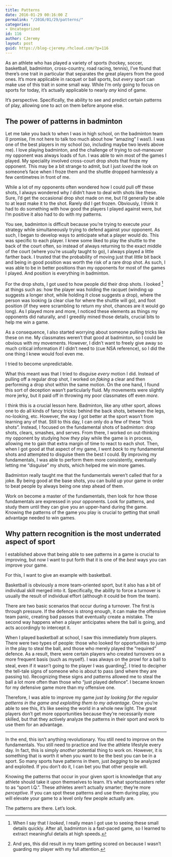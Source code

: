 ```yaml
---
title: Patterns
date: 2016-01-29 00:16:00 Z
permalink: "/2016/01/29/patterns/"
categories:
- Uncategorized
id: 116
author: CJeremy
layout: post
guid: https://blog-cjeremy.rhcloud.com/?p=116
---
```


As an athlete who has played a variety of sports (hockey, soccer, basketball, badminton, cross-country, road racing, tennis), I&#8217;ve found that there&#8217;s one trait in particular that separates the great players from the good ones. It&#8217;s more applicable in racquet or ball sports, but _every_ sport can make use of this trait in some small way. While I&#8217;m only going to focus on sports for today, it&#8217;s actually applicable to nearly _any_ kind of game.

It&#8217;s perspective. Specifically, the ability to see and predict certain patterns of play, allowing one to act on them before anyone else.

## The power of patterns in badminton

Let me take you back to when I was in high school, on the badminton team (I promise, I&#8217;m not here to talk too much about how &#8220;amazing&#8221; I was!). I was one of the best players in my school (so, including maybe two levels above me). I love playing badminton, and the challenge of trying to out-maneuver my opponent was always loads of fun. I was able to win most of the games I played. My speciality involved cross-court drop shots that froze my opponent. This may be a bit strange to admit, but I just _loved_ the look on someone&#8217;s face when I froze them and the shuttle dropped harmlessly a few centimetres in front of me.

While a lot of my opponents often wondered how I could pull off these shots, I always wondered why _I_ didn&#8217;t have to deal with shots like these. Sure, I&#8217;d get the occasional drop shot made on me, but I&#8217;d generally be able to at least make it to the shot. Rarely did I get frozen. Obviously, I think it had to do something with how good the players I played against were, but I&#8217;m positive it also had to do with my patterns.

You see, badminton is difficult because you&#8217;re trying to execute _your_ strategy while simultaneously trying to defend against your opponent. As such, I began to develop ways to anticipate what a player would do. This was specific to each player. I knew some liked to play the shuttle to the back of the court often, so instead of always returning to the exact middle of the court (where you&#8217;re usually taught to go), I always played a little farther back. I trusted that the probability of moving just that _little_ bit back and being in good position was worth the risk of a rare drop shot. As such, I was able to be in better positions than my opponents for most of the games I played. And position is everything in badminton.

For the drop shots, I got used to how people did their drop shots. I looked [^1] at things such as: how the player was holding the racquet (winding up suggests a longer shot, while holding it close suggests a drop), where the person was looking (a clear clue for where the shuttle will go), and foot position (if they were scrambling to return my shot, chances are it would go long). As I played more and more, I noticed these elements as things my opponents did naturally, and I greedily mined those details, crucial bits to help me win a game.

As a consequence, I also started worrying about someone pulling tricks like these on me. My classmates weren&#8217;t that good at badminton, so I could be obvious with my movements. However, I didn&#8217;t want to freely give away so much critical information if I didn&#8217;t need to (cue NSA reference), so I did the one thing I knew would fool even me.

I tried to become unpredictable.

What this meant was that I tried to disguise _every_ motion I did. Instead of pulling off a regular drop shot, I worked on _faking_ a clear and then performing a drop shot within the same motion. On the one hand, I found this sort of deception wasn&#8217;t particularly fluid. My movements were slightly more jerky, but it paid off in throwing my poor classmates off even _more_.

I think this is a crucial lesson here. Badminton, like any other sport, allows one to do all kinds of fancy tricks: behind the back shots, between the legs, no-looking, etc. However, the way _I_ got better at the sport wasn&#8217;t from learning any of that. Still to this day, I can only do a few of these &#8220;trick shots&#8221;. Instead, I focused on the fundamental shots of badminton: drop shots, clears, smashes, and serves. From there, I worked on out-thinking my opponent by studying how _they_ play while the game is in process, allowing me to gain that extra margin of time to react to each shot. Then, when I got good at that aspect of my game, I went _back_ to my fundamental shots and attempted to disguise them the best I could. By improving my fundamentals, I was able to perform them more consistently, eventually letting me &#8220;disguise&#8221; my shots, which helped me win more games.

Badminton really taught me that the fundamentals weren&#8217;t called that for a joke. By being good at the base shots, you can build up your game in order to beat people by always being one step ahead of them.

Work on become a master of the fundamentals, then look for how those fundamentals are expressed in your opponents. Look for patterns, and study them until they can give you an upper-hand during the game. Knowing the patterns of the game you play is crucial to getting that small advantage needed to win games.

## Why pattern recognition is the most underrated aspect of sport

I established above that being able to see patterns in a game is crucial to improving, but now I want to put forth that it is one of the _best_ ways you can improve your game.

For this, I want to give an example with basketball.

Basketball is obviously a more team-oriented sport, but it also has a bit of individual skill merged into it. Specifically, the ability to force a turnover is usually the result of individual effort (although it could be from the team).

There are two basic scenarios that occur during a turnover. The first is through pressure. If the defence is strong enough, it can make the offensive team panic, creating bad passes that eventually create a mistake. The second way happens when a player anticipates where the ball is going, and acts accordingly to intercept it.

When I played basketball at school, I saw this immediately from players. There were two types of people: those who looked for opportunities to jump in the play to steal the ball, and those who merely played the &#8220;required&#8221; defence. As a result, there were certain players who created turnovers on a more frequent basis (such as myself). I was always on the prowl for a ball to steal, even if it wasn&#8217;t going to the player I was guarding[^2]. I tried to decipher the tell-tale signs of someone who is about to pass (and where they are passing to). Recognizing these signs and patterns allowed me to steal the ball a lot more often than those who &#8220;just played defence&#8221;. I became known for my defensive game more than my offensive one.

Therefore, I was able to improve my game _just by looking for the regular patterns in the game and exploiting them to my advantage_. Once you&#8217;re able to see this, it&#8217;s like seeing the world in a whole new light. The great players don&#8217;t get more opportunities because they&#8217;re necessarily more skilled, but that they actively analyze the patterns in their sport and work to use them for an advantage.

* * *

In the end, this isn&#8217;t anything revolutionary. You still need to improve on the fundamentals. You still need to practice and live the athlete lifestyle every day. In fact, this is simply _another_ potential thing to work on. However, it is something that is worth it when you want to be the best you can be in a sport. So many sports have patterns in them, just _begging_ to be analyzed and exploited. If you don&#8217;t do it, I can bet you that other people will.

Knowing the patterns that occur in your given sport is knowledge that any athlete should take it upon themselves to learn. It&#8217;s what sportscasters refer to as &#8220;sport I.Q.&#8221;. These athletes aren&#8217;t actually smarter; they&#8217;re more _perceptive_. If you can spot these patterns and use them during play, you will elevate your game to a level only few people actually are.

The patterns are there. Let&#8217;s look.

[^1]: When I say that I _looked_, I really mean I got use to seeing these small details quickly. After all, badminton is a fast-paced game, so I learned to extract meaningful details at high speeds.
  
[^2]: And yes, this did result in my team getting scored on because I wasn&#8217;t guarding my player with my full attention.